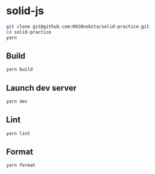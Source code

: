 # solid-js

```bash
git clone git@github.com:0918nobita/solid-practice.git
cd solid-practice
yarn
```

## Build

```bash
yarn build
```

## Launch dev server

```bash
yarn dev
```

## Lint

```bash
yarn lint
```

## Format

```bash
yarn format
```
